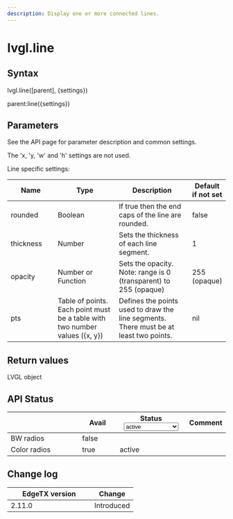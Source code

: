 ```yaml
---
description: Display one or more connected lines.
---
```


# lvgl.line

## Syntax

lvgl.line(\[parent], {settings})

parent:line({settings})

## Parameters

See the API page for parameter description and common settings.

The 'x, 'y, 'w' and 'h' settings are not used.

Line specific settings:

<table><thead><tr><th width="127">Name</th><th width="227">Type</th><th width="244">Description</th><th>Default if not set</th></tr></thead><tbody><tr><td>rounded</td><td>Boolean</td><td>If true then the end caps of the line are rounded.</td><td>false</td></tr><tr><td>thickness</td><td>Number</td><td>Sets the thickness of each line segment.</td><td>1</td></tr><tr><td>opacity</td><td>Number or Function</td><td>Sets the opacity.<br>Note: range is 0 (transparent) to 255 (opaque)</td><td>255 (opaque)</td></tr><tr><td>pts</td><td>Table of points. Each point must be a table with two number values ({x, y})</td><td>Defines the points used to draw the line segments. There must be at least two points.</td><td>nil</td></tr></tbody></table>

## Return values

LVGL object

## API Status

<table><thead><tr><th width="153"></th><th width="72" data-type="checkbox">Avail</th><th width="145">Status<select><option value="93c8b010d44e45efaec5c0c14d3992ac" label="active" color="blue"></option><option value="7e7074d1164048e3b0b24a02b4300f6c" label="to be depreciated" color="blue"></option></select></th><th>Comment</th></tr></thead><tbody><tr><td>BW radios</td><td>false</td><td></td><td></td></tr><tr><td>Color radios</td><td>true</td><td><span data-option="93c8b010d44e45efaec5c0c14d3992ac">active</span></td><td></td></tr></tbody></table>

## Change log

<table><thead><tr><th width="177">EdgeTX version</th><th>Change</th></tr></thead><tbody><tr><td>2.11.0</td><td>Introduced</td></tr></tbody></table>
